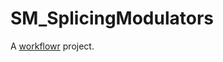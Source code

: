 # SM_SplicingModulators

A [workflowr][] project.

[workflowr]: https://github.com/jdblischak/workflowr
